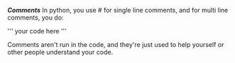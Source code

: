 ***Comments***
In python, you use # for single line comments, and for multi line comments, you do:

''' 
your code here 
''' 

Comments aren't run in the code, and they're just used to help yourself or other people understand your code. 